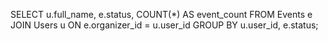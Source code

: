 SELECT u.full_name, e.status, COUNT(*) AS event_count
FROM Events e
JOIN Users u ON e.organizer_id = u.user_id
GROUP BY u.user_id, e.status;
